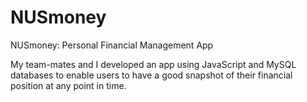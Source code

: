 # NUSmoney
NUSmoney: Personal Financial Management App

My team-mates and I developed an app using JavaScript and MySQL databases to enable users to have a good snapshot of their financial position at any point in time.

